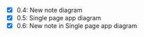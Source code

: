 - [x] 0.4: New note diagram
- [x] 0.5: Single page app diagram
- [x] 0.6: New note in Single page app diagram
